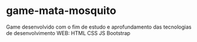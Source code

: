 # game-mata-mosquito
Game desenvolvido com o fim de estudo e aprofundamento das tecnologias de desenvolvimento WEB:
HTML
CSS
JS
Bootstrap
